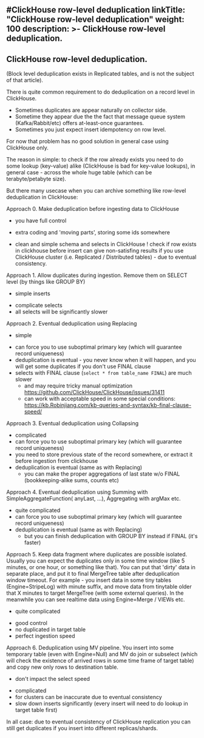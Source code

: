#ClickHouse row-level deduplication
linkTitle: "ClickHouse row-level deduplication"
weight: 100
description: >-
     ClickHouse row-level deduplication.
---

## ClickHouse row-level deduplication.

(Block level deduplication exists in Replicated tables, and is not the subject of that article).

There is quite common requirement to do deduplication on a record level in ClickHouse.
* Sometimes duplicates are appear naturally on collector side. 
* Sometime they appear due the the fact that message queue system (Kafka/Rabbit/etc) offers at-least-once guarantees.  
* Sometimes you just expect insert idempotency on row level.

For now that problem has no good solution in general case using ClickHouse only.

The reason in simple: to check if the row already exists you need to do some lookup (key-value) alike (ClickHouse is bad for key-value lookups),
in general case - across the whole huge table (which can be terabyte/petabyte size).

But there many usecase when you can archive something like row-level deduplication in ClickHouse:

Approach 0. Make deduplication before ingesting data to ClickHouse
+ you have full control
- extra coding and 'moving parts', storing some ids somewhere
+ clean and simple schema and selects in ClickHouse
! check if row exists in clickhouse before insert can give non-satisfing results if you use ClickHouse cluster (i.e. Replicated / Distributed tables) - due to eventual consistency.

Approach 1. Allow duplicates during ingestion. Remove them on SELECT level (by things like GROUP BY)
+ simple inserts
- complicate selects
- all selects will be significantly slower

Approach 2. Eventual deduplication using Replacing  
+ simple
- can force you to use suboptimal primary key (which will guarantee record uniqueness) 
- deduplication is eventual - you never know when it will happen, and you will get some duplicates if you don't use FINAL clause
- selects with FINAL clause (`select * from table_name FINAL`) are much slower 
   - and may require tricky manual optimization https://github.com/ClickHouse/ClickHouse/issues/31411
   - can work with acceptable speed in some special conditions: https://kb.Robinjiang.com/kb-queries-and-syntax/kb-final-clause-speed/  

Approach 3. Eventual deduplication using Collapsing 
 - complicated
 - can force you to use suboptimal primary key (which will guarantee record uniqueness)
 - you need to store previous state of the record somewhere, or extract it before ingestion from clickhouse
 - deduplication is eventual (same as with Replacing)
    + you can make the proper aggregations of last state w/o FINAL (bookkeeping-alike sums, counts etc)

Approach 4. Eventual deduplication using Summing with SimpleAggregateFunction( anyLast, ...), Aggregating with argMax etc.
 - quite complicated 
 - can force you to use suboptimal primary key (which will guarantee record uniqueness)
 - deduplication is eventual (same as with Replacing)
    + but you can finish deduplication with GROUP BY instead if FINAL (it's faster)
 
Approach 5. Keep data fragment where duplicates are possible isolated. Usually you can expect the duplicates only in some time window (like 5 minutes, or one hour, or something like that).
You can put that 'dirty' data in separate place, and put it to final MergeTree table after deduplication window timeout.
For example - you insert data in some tiny tables (Engine=StripeLog) with minute suffix, and move data from tinytable older that X minutes to target MergeTree (with some external queries).
In the meanwhile you can see realtime data using Engine=Merge / VIEWs etc.
 - quite complicated
 + good control 
 + no duplicated in target table
 + perfect ingestion speed

Approach 6. Deduplication using MV pipeline. You insert into some temporary table (even with Engine=Null) and MV do join or subselect
(which will check the existence of arrived rows in some time frame of target table) and copy new only rows to destination table.
 + don't impact the select speed
 - complicated
 - for clusters can be inaccurate due to eventual consistency 
 - slow down inserts significantly (every insert will need to do lookup in target table first)
 

In all case: due to eventual consistency of ClickHouse replication you can still get duplicates if you insert into different replicas/shards.
